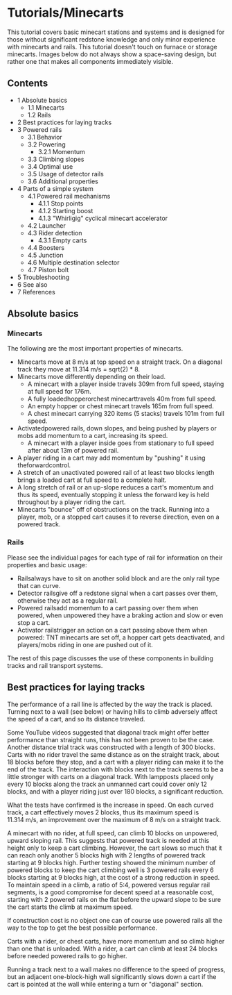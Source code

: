 # Tutorials/Minecarts
This tutorial covers basic minecart stations and systems and is designed for those without significant redstone knowledge and only minor experience with minecarts and rails. This tutorial doesn't touch on furnace or storage minecarts. Images below do not always show a space-saving design, but rather one that makes all components immediately visible.

## Contents
- 1 Absolute basics
	- 1.1 Minecarts
	- 1.2 Rails
- 2 Best practices for laying tracks
- 3 Powered rails
	- 3.1 Behavior
	- 3.2 Powering
		- 3.2.1 Momentum
	- 3.3 Climbing slopes
	- 3.4 Optimal use
	- 3.5 Usage of detector rails
	- 3.6 Additional properties
- 4 Parts of a simple system
	- 4.1 Powered rail mechanisms
		- 4.1.1 Stop points
		- 4.1.2 Starting boost
		- 4.1.3 "Whirligig" cyclical minecart accelerator
	- 4.2 Launcher
	- 4.3 Rider detection
		- 4.3.1 Empty carts
	- 4.4 Boosters
	- 4.5 Junction
	- 4.6 Multiple destination selector
	- 4.7 Piston bolt
- 5 Troubleshooting
- 6 See also
- 7 References

## Absolute basics
### Minecarts
The following are the most important properties of minecarts.

- Minecarts move at 8 m/s at top speed on a straight track. On a diagonal track they move at 11.314 m/s = sqrt(2) * 8.
- Minecarts move differently depending on their load.
	- A minecart with a player inside travels 309m from full speed, staying at full speed for 176m.
	- A fully loadedhopperorchest minecarttravels 40m from full speed.
	- An empty hopper or chest minecart travels 165m from full speed.
	- A chest minecart carrying 320 items (5 stacks) travels 101m from full speed.
- Activatedpowered rails, down slopes, and being pushed by players or mobs add momentum to a cart, increasing its speed.
	- A minecart with a player inside goes from stationary to full speed after about 13m of powered rail.
- A player riding in a cart may add momentum by "pushing" it using theforwardcontrol.
- A stretch of an unactivated powered rail of at least two blocks length brings a loaded cart at full speed to a complete halt.
- A long stretch of rail or an up-slope reduces a cart's momentum and thus its speed, eventually stopping it unless the forward key is held throughout by a player riding the cart.
- Minecarts "bounce" off of obstructions on the track. Running into a player, mob, or a stopped cart causes it to reverse direction, even on a powered track.

### Rails
Please see the individual pages for each type of rail for information on their properties and basic usage:

- Railsalways have to sit on another solid block and are the only rail type that can curve.
- Detector railsgive off a redstone signal when a cart passes over them, otherwise they act as a regular rail.
- Powered railsadd momentum to a cart passing over them when powered, when unpowered they have a braking action and slow or even stop a cart.
- Activator railstrigger an action on a cart passing above them when powered: TNT minecarts are set off, a hopper cart gets deactivated, and players/mobs riding in one are pushed out of it.

The rest of this page discusses the use of these components in building tracks and rail transport systems.

## Best practices for laying tracks
The performance of a rail line is affected by the way the track is placed. Turning next to a wall (see below) or having hills to climb adversely affect the speed of a cart, and so its distance traveled.


Some YouTube videos suggested that diagonal track might offer better performance than straight runs, this has not been proven to be the case. Another distance trial track was constructed with a length of 300 blocks. Carts with no rider travel the same distance as on the straight track, about 18 blocks before they stop, and a cart with a player riding can make it to the end of the track. The interaction with blocks next to the track seems to be a little stronger with carts on a diagonal track. With lampposts placed only every 10 blocks along the track an unmanned cart could cover only 12 blocks, and with a player riding just over 180 blocks, a significant reduction.

What the tests have confirmed is the increase in speed. On each curved track, a cart effectively moves 2 blocks, thus its maximum speed is 11.314 m/s, an improvement over the maximum of  8 m/s on a straight track.


A minecart with no rider, at full speed, can climb 10 blocks on unpowered, upward sloping rail. This suggests that powered track is needed at this height only to keep a cart climbing. However, the cart slows so much that it can reach only another 5 blocks high with 2 lengths of powered track starting at 9 blocks high. Further testing showed the minimum number of powered blocks to keep the cart climbing well is 3 powered rails every 6 blocks starting at 9 blocks high, at the cost of a strong reduction in speed. To maintain speed in a climb, a ratio of 5:4, powered versus regular rail segments, is a good compromise for decent speed at a reasonable cost, starting with 2 powered rails on the flat before the upward slope to be sure the cart starts the climb at maximum speed.

If construction cost is no object one can of course use powered rails all the way to the top to get the best possible performance.

Carts with a rider, or chest carts, have more momentum and so climb higher than one that is unloaded. With a rider, a cart can climb at least 24 blocks before needed powered rails to go higher.

Running a track next to a wall makes no difference to the speed of progress, but an adjacent one-block-high wall significantly slows down a cart if the cart is pointed at the wall while entering a turn or "diagonal" section.

